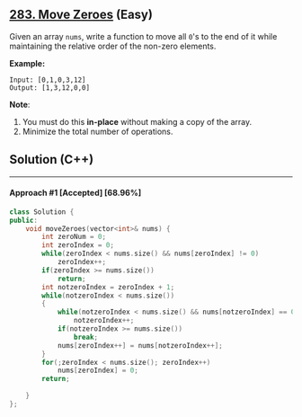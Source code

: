 ## [283. Move Zeroes](https://leetcode.com/problems/move-zeroes/) (Easy)

Given an array `nums`, write a function to move all `0`'s to the end of it while maintaining the relative order of the non-zero elements.

  

**Example:**

  

```
Input: [0,1,0,3,12]
Output: [1,3,12,0,0]
```

  

**Note**:

  

1. You must do this **in-place** without making a copy of the array.
2. Minimize the total number of operations.

## Solution (C++)

------

#### Approach #1  [Accepted] [68.96%] 

```c++
class Solution {
public:
    void moveZeroes(vector<int>& nums) {
        int zeroNum = 0;
        int zeroIndex = 0;
        while(zeroIndex < nums.size() && nums[zeroIndex] != 0)
            zeroIndex++;
        if(zeroIndex >= nums.size())
            return;
        int notzeroIndex = zeroIndex + 1;
        while(notzeroIndex < nums.size())
        {
            while(notzeroIndex < nums.size() && nums[notzeroIndex] == 0)
                notzeroIndex++;
            if(notzeroIndex >= nums.size())
                break;
            nums[zeroIndex++] = nums[notzeroIndex++];
        }
        for(;zeroIndex < nums.size(); zeroIndex++)
            nums[zeroIndex] = 0;
        return;
        
    }
};
```

